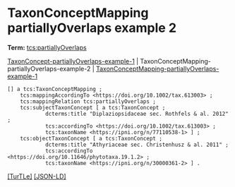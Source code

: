 # TaxonConceptMapping partiallyOverlaps example 2


**Term:** [tcs:partiallyOverlaps](../terms/#tcs_partiallyoverlaps)

[TaxonConcept-partiallyOverlaps-example-1](./TaxonConcept-partiallyOverlaps-example-1.html) | TaxonConceptMapping-partiallyOverlaps-example-2 | [TaxonConceptMapping-partiallyOverlaps-example-1](./TaxonConceptMapping-partiallyOverlaps-example-1.html)
```turtle
[] a tcs:TaxonConceptMapping ;
    tcs:mappingAccordingTo <https://doi.org/10.1002/tax.613003> ;
    tcs:mappingRelation tcs:partiallyOverlaps ;
    tcs:subjectTaxonConcept [ a tcs:TaxonConcept ;
            dcterms:title "Diplaziopsidaceae sec. Rothfels & al. 2012" ;
            tcs:accordingTo <https://doi.org/10.1002/tax.613003> ;
            tcs:taxonName <https://ipni.org/n/77110538-1> ] ;
    tcs:objectTaxonConcept [ a tcs:TaxonConcept ;
            dcterms:title "Athyriaceae sec. Christenhusz & al. 2011" ;
            tcs:accordingTo <https://doi.org/10.11646/phytotaxa.19.1.2> ;
            tcs:taxonName <https://ipni.org/n/30000361-2> ] .
```

[&#91;TurTLe&#93;](https://github.com/tdwg/tcs2/blob/master/examples/TaxonConceptMapping-partiallyOverlaps-example-2.ttl)&nbsp;[&#91;JSON-LD&#93;](https://github.com/tdwg/tcs2/blob/master/examples/TaxonConceptMapping-partiallyOverlaps-example-2.jsonld)

